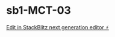 # sb1-MCT-03

[Edit in StackBlitz next generation editor ⚡️](https://stackblitz.com/~/github.com/Techmonkqi/sb1-MCT-03)